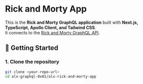 # Rick and Morty App

This is the **Rick and Morty GraphQL application** built with **Next.js, TypeScript, Apollo Client, and Tailwind CSS**.  
It connects to the [Rick and Morty GraphQL API](https://rickandmortyapi.com/graphql).

## 🚀 Getting Started

### 1. Clone the repository
```bash
git clone <your-repo-url>
cd alx-graphql-0x01/alx-rick-and-morty-app
